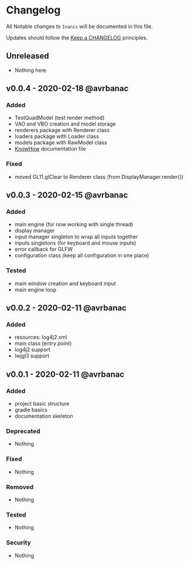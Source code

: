# Changelog

All Notable changes to `Inanis` will be documented in this file.

Updates should follow the [Keep a CHANGELOG](http://keepachangelog.com/) principles.

## Unreleased
- Nothing here

## v0.0.4 - 2020-02-18 @avrbanac

### Added
- TestQuadModel (test render method)
- VAO and VBO creation and model storage
- renderers package with Renderer class
- loaders package with Loader class
- models package with RawModel class
- [KnowHow](src/main/resources/KnowHow.md) documentation file

### Fixed
- moved GL11.glClear to Renderer class (from DisplayManager.render())

## v0.0.3 - 2020-02-15 @avrbanac

### Added
- main engine (for now working with single thread)
- display manager
- input manager singleton to wrap all inputs together
- inputs singletons (for keyboard and mouse inputs)
- error callback for GLFW
- configuration class (keep all configuration in one place)

### Tested
- main window creation and keyboard input
- main engine loop

## v0.0.2 - 2020-02-11 @avrbanac

### Added
- resources: log4j2.xml
- main class (entry point)
- log4j2 support
- lwjgl3 support

## v0.0.1 - 2020-02-11 @avrbanac

### Added
- project basic structure
- gradle basics
- documentation skeleton

### Deprecated
- Nothing

### Fixed
- Nothing

### Removed
- Nothing

### Tested
- Nothing

### Security
- Nothing